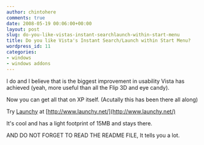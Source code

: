 ```yaml
---
author: chintohere
comments: true
date: 2008-05-19 00:06:00+00:00
layout: post
slug: do-you-like-vistas-instant-searchlaunch-within-start-menu
title: Do you like Vista's Instant Search/Launch within Start Menu?
wordpress_id: 11
categories:
- windows
- windows addons
---
```


I do and I believe that is the biggest improvement in usability Vista has  achieved (yeah, more useful than all the Flip 3D and eye candy).  
  


Now you can get all that on XP itself. (Acutally this has been there all  along)

Try [Launchy](http://www.launchy.net/#download) at [http://www.launchy.net/](http://www.launchy.net/)  
  


It's cool and has a light footprint of 15MB and stays there.  
  


AND DO NOT FORGET TO READ THE README FILE, It tells you a lot.  
  


